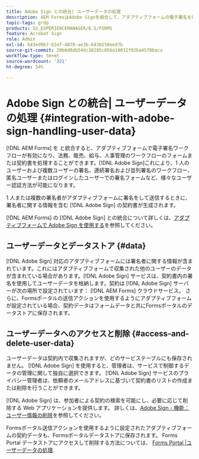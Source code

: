 ```yaml
---
title: Adobe Sign との統合| ユーザーデータの処理
description: AEM FormsはAdobe Signを統合して、アダプティブフォームの電子署名を行います。 様々なワークフローに対して複数の署名オプションをサポートしています。
topic-tags: grdp
products: SG_EXPERIENCEMANAGER/6.5/FORMS
feature: Acrobat Sign
role: Admin
exl-id: b43ed9b7-b1ef-4878-ae3b-643b558eed7b
source-git-commit: 20b0d0db54dc30285c056a10032f02ba45f8baca
workflow-type: tm+mt
source-wordcount: '321'
ht-degree: 54%

---
```


# Adobe Sign との統合| ユーザーデータの処理 {#integration-with-adobe-sign-handling-user-data}

[!DNL AEM Forms] を と統合すると、アダプティブフォームで電子署名ワークフローが有効になり、法務、販売、給与、人事管理のワークフローのフォームまたは契約書を処理することができます。[!DNL  Adobe Sign]これにより、1 人のユーザーおよび複数ユーザーの署名、連続署名および並列署名のワークフロー、匿名ユーザーまたはログインしたユーザーでの署名フォームなど、様々なユーザー認証方法が可能になります。

1 人または複数の署名者がアダプティブフォームに署名をして送信するときに、署名者に関する情報を含む [!DNL Adobe Sign] の契約書が生成されます。

[!DNL AEM Forms] の [!DNL Adobe Sign] との統合について詳しくは、[アダプティブフォームで Adobe Sign を使用する](/help/forms/using/working-with-adobe-sign.md)を参照してください。

## ユーザーデータとデータストア {#data}

[!DNL Adobe Sign] 対応のアダプティブフォームには署名者に関する情報が含まれています。これにはアダプティブフォームで収集された他のユーザーのデータが含まれている場合があります。[!DNL Adobe Sign] サービスは、契約書内の署名を使用してユーザーデータを格納します。契約は [!DNL Adobe Sign] サーバーが次の場所で設定されています： [!DNL AEM Forms] クラウドサービス。 さらに、Formsポータルの送信アクションを使用するようにアダプティブフォームが設定されている場合、契約データはフォームデータと共にFormsポータルのデータストアに保存されます。

## ユーザーデータへのアクセスと削除 {#access-and-delete-user-data}

ユーザーデータは契約内で収集されますが、どのサービステーブルにも保存されません。 [!DNL Adobe Sign] を使用すると、管理者は、サービスで制御するデータの管理に関して独自に選択できます。 [!DNL Adobe Sign] サービスのプライバシー管理者は、依頼者のメールアドレスに基づいて契約書のリストの作成または削除を行うことができます。

[!DNL Adobe Sign] は、参加者による契約の検索を可能にし、必要に応じて削除する Web アプリケーションを提供します。 詳しくは、[Adobe Sign - 機能：ユーザー情報の削除](https://helpx.adobe.com/jp/sign/help/adobesign_gdpr_user_deletion.html)を参照してください。

Formsポータル送信アクションを使用するように設定されたアダプティブフォームの契約データも、Formsポータルデータストアに保存されます。 Forms Portal データストアにアクセスして削除する方法については、 [Forms Portal |ユーザーデータの処理](/help/forms/using/forms-portal-handling-user-data.md).
